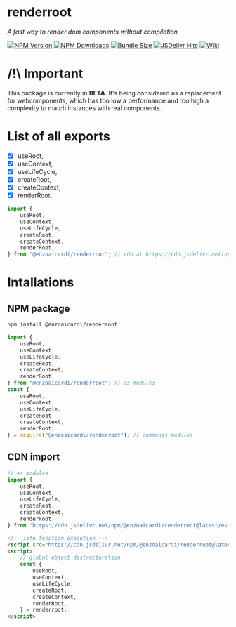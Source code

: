 # renderroot

_A fast way to render dom components without compilation_

[![NPM Version](https://img.shields.io/npm/v/@enzoaicardi/renderroot.svg?style=for-the-badge)](https://www.npmjs.com/package/@enzoaicardi/renderroot)
[![NPM Downloads](https://img.shields.io/npm/dm/@enzoaicardi/renderroot.svg?style=for-the-badge)](https://www.npmjs.com/package/@enzoaicardi/renderroot)
[![Bundle Size](https://img.shields.io/bundlephobia/minzip/@enzoaicardi/renderroot?style=for-the-badge)](https://www.npmjs.com/package/@enzoaicardi/renderroot)
[![JSDelivr Hits](https://img.shields.io/jsdelivr/npm/hm/@enzoaicardi/renderroot?style=for-the-badge)](https://www.jsdelivr.com/package/npm/@enzoaicardi/renderroot)
[![Wiki](https://img.shields.io/badge/Wiki-Documentation-blue?style=for-the-badge)](https://github.com/enzoaicardi/renderroot/tree/main/wiki/README.md)

# /!\ Important

This package is currently in **BETA**. It's being considered as a replacement for webcomponents, which has too low a performance and too high a complexity to match instances with real components.

# List of all exports

-   [x] useRoot,
-   [x] useContext,
-   [x] useLifeCycle,
-   [x] createRoot,
-   [x] createContext,
-   [x] renderRoot,

```js
import {
    useRoot,
    useContext,
    useLifeCycle,
    createRoot,
    createContext,
    renderRoot,
} from "@enzoaicardi/renderroot"; // cdn at https://cdn.jsdelivr.net/npm/@enzoaicardi/renderroot@latest/esm/renderroot.js
```

# Intallations

## NPM package

```bash
npm install @enzoaicardi/renderroot
```

```js
import {
    useRoot,
    useContext,
    useLifeCycle,
    createRoot,
    createContext,
    renderRoot,
} from "@enzoaicardi/renderroot"; // es modules
const {
    useRoot,
    useContext,
    useLifeCycle,
    createRoot,
    createContext,
    renderRoot,
} = require("@enzoaicardi/renderroot"); // commonjs modules
```

## CDN import

```js
// es modules
import {
    useRoot,
    useContext,
    useLifeCycle,
    createRoot,
    createContext,
    renderRoot,
} from "https://cdn.jsdelivr.net/npm/@enzoaicardi/renderroot@latest/esm/renderroot.js";
```

```html
<!-- iife function execution -->
<script src="https://cdn.jsdelivr.net/npm/@enzoaicardi/renderroot@latest/iife/renderroot.js"></script>
<script>
    // global object destructuration
    const {
        useRoot,
        useContext,
        useLifeCycle,
        createRoot,
        createContext,
        renderRoot,
    } = renderroot;
</script>
```
